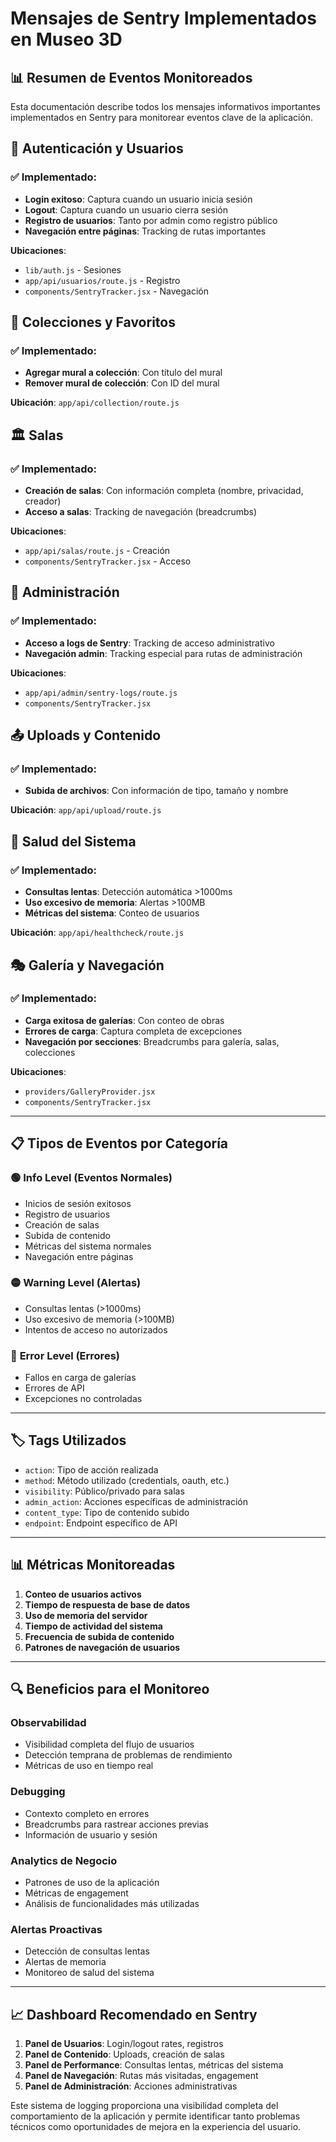 # Mensajes de Sentry Implementados en Museo 3D

## 📊 **Resumen de Eventos Monitoreados**

Esta documentación describe todos los mensajes informativos importantes implementados en Sentry para monitorear eventos clave de la aplicación.

## 🔐 **Autenticación y Usuarios**

### ✅ Implementado:

- **Login exitoso**: Captura cuando un usuario inicia sesión
- **Logout**: Captura cuando un usuario cierra sesión
- **Registro de usuarios**: Tanto por admin como registro público
- **Navegación entre páginas**: Tracking de rutas importantes

**Ubicaciones**:

- `lib/auth.js` - Sesiones
- `app/api/usuarios/route.js` - Registro
- `components/SentryTracker.jsx` - Navegación

## 🎨 **Colecciones y Favoritos**

### ✅ Implementado:

- **Agregar mural a colección**: Con título del mural
- **Remover mural de colección**: Con ID del mural

**Ubicación**: `app/api/collection/route.js`

## 🏛️ **Salas**

### ✅ Implementado:

- **Creación de salas**: Con información completa (nombre, privacidad, creador)
- **Acceso a salas**: Tracking de navegación (breadcrumbs)

**Ubicaciones**:

- `app/api/salas/route.js` - Creación
- `components/SentryTracker.jsx` - Acceso

## 🔧 **Administración**

### ✅ Implementado:

- **Acceso a logs de Sentry**: Tracking de acceso administrativo
- **Navegación admin**: Tracking especial para rutas de administración

**Ubicaciones**:

- `app/api/admin/sentry-logs/route.js`
- `components/SentryTracker.jsx`

## 📤 **Uploads y Contenido**

### ✅ Implementado:

- **Subida de archivos**: Con información de tipo, tamaño y nombre

**Ubicación**: `app/api/upload/route.js`

## 🏥 **Salud del Sistema**

### ✅ Implementado:

- **Consultas lentas**: Detección automática >1000ms
- **Uso excesivo de memoria**: Alertas >100MB
- **Métricas del sistema**: Conteo de usuarios

**Ubicación**: `app/api/healthcheck/route.js`

## 🎭 **Galería y Navegación**

### ✅ Implementado:

- **Carga exitosa de galerías**: Con conteo de obras
- **Errores de carga**: Captura completa de excepciones
- **Navegación por secciones**: Breadcrumbs para galería, salas, colecciones

**Ubicaciones**:

- `providers/GalleryProvider.jsx`
- `components/SentryTracker.jsx`

---

## 📋 **Tipos de Eventos por Categoría**

### 🟢 **Info Level (Eventos Normales)**

- Inicios de sesión exitosos
- Registro de usuarios
- Creación de salas
- Subida de contenido
- Métricas del sistema normales
- Navegación entre páginas

### 🟡 **Warning Level (Alertas)**

- Consultas lentas (>1000ms)
- Uso excesivo de memoria (>100MB)
- Intentos de acceso no autorizados

### 🔴 **Error Level (Errores)**

- Fallos en carga de galerías
- Errores de API
- Excepciones no controladas

---

## 🏷️ **Tags Utilizados**

- `action`: Tipo de acción realizada
- `method`: Método utilizado (credentials, oauth, etc.)
- `visibility`: Público/privado para salas
- `admin_action`: Acciones específicas de administración
- `content_type`: Tipo de contenido subido
- `endpoint`: Endpoint específico de API

---

## 📊 **Métricas Monitoreadas**

1. **Conteo de usuarios activos**
2. **Tiempo de respuesta de base de datos**
3. **Uso de memoria del servidor**
4. **Tiempo de actividad del sistema**
5. **Frecuencia de subida de contenido**
6. **Patrones de navegación de usuarios**

---

## 🔍 **Beneficios para el Monitoreo**

### **Observabilidad**

- Visibilidad completa del flujo de usuarios
- Detección temprana de problemas de rendimiento
- Métricas de uso en tiempo real

### **Debugging**

- Contexto completo en errores
- Breadcrumbs para rastrear acciones previas
- Información de usuario y sesión

### **Analytics de Negocio**

- Patrones de uso de la aplicación
- Métricas de engagement
- Análisis de funcionalidades más utilizadas

### **Alertas Proactivas**

- Detección de consultas lentas
- Alertas de memoria
- Monitoreo de salud del sistema

---

## 📈 **Dashboard Recomendado en Sentry**

1. **Panel de Usuarios**: Login/logout rates, registros
2. **Panel de Contenido**: Uploads, creación de salas
3. **Panel de Performance**: Consultas lentas, métricas del sistema
4. **Panel de Navegación**: Rutas más visitadas, engagement
5. **Panel de Administración**: Acciones administrativas

Este sistema de logging proporciona una visibilidad completa del comportamiento de la aplicación y permite identificar tanto problemas técnicos como oportunidades de mejora en la experiencia del usuario.
